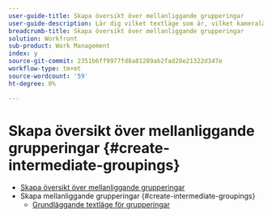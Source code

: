 ```yaml
---
user-guide-title: Skapa översikt över mellanliggande grupperingar
user-guide-description: Lär dig vilket textläge som är, vilket kameraläge som är och hur du använder några grundläggande kodblock för textläge,"plug and play", för att skapa grupperingar som går utöver vad som är möjligt med standardverktyget.
breadcrumb-title: Skapa översikt över mellanliggande grupperingar
solution: Workfront
sub-product: Work Management
index: y
source-git-commit: 2351b6ff9977fd8a81289ab2fad28e21322d347e
workflow-type: tm+mt
source-wordcount: '59'
ht-degree: 0%

---
```




# Skapa översikt över mellanliggande grupperingar {#create-intermediate-groupings}

+ [Skapa översikt över mellanliggande grupperingar](overview.md)
+ Skapa mellanliggande grupperingar {#create-intermediate-groupings}
   + [Grundläggande textläge för grupperingar](basic-text-mode-for-groupings.md)


